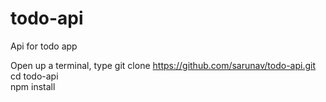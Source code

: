 # todo-api
Api for todo app

Open up a terminal, type git clone https://github.com/sarunav/todo-api.git <br>
cd todo-api <br>
npm install <br>


